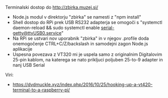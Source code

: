 Terminalski dostop do http://zbirka.muzej.si/
- Node.js modul v direktorju "zbirka" se namesti z "npm install"
- Shell dostop do RPi prek USB RS232 adapterja se omogoči s "systemctl daemon-reload && sudo systemctl enable serial-getty@ttyUSB0.service"
- Na RPi se ustvari nov uporabnik "zbirka" in v njegov .profile doda onemogočenje CTRL+C/Z/backslash in samodejni zagon Node.js aplikacije
- Uspesna povezava z VT320 mi je uspela samo z originalnim Digitalovim 25-pin kablom, na katerega se nato prikljuci poljuben 25-to-9 adapter in nanj USB Serial

Viri:
- https://dvdmuckle.xyz/index.php/2016/10/25/hooking-up-a-vt420-terminal-to-a-raspberry-pi/
